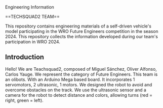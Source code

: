 Engineering Information

==TECHSQUAD2 TEAM==

This repository contains engineering materials of a self-driven vehicle's model participating in the WRO Future Engineers competition in the season 2024.
This repository collects the information developed during our team's participation in WRO 2024.
  
## Introduction

Hello! We are Teachsquad2, composed of Miguel Sánchez, Oliver Alfonso, Carlos Yauge.  We represent the category of Future Engineers. This team is an olibots.
With an Arduino Mega based board. It incorporates 1 servomotors, 2 ultrasonic, 1 motors. We designed the robot to avoid and overcome obstacles on the track. We use the ultrasonic sensor and a camera for the robot to detect distance and colors, allowing turns (red = right, green = left).

